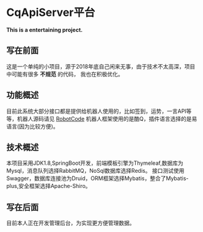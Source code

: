 # CqApiServer平台

**This is a entertaining project.**

## 写在前面
  这是一个单纯的小项目，源于2018年底自己闲来无事，由于技术不太高深，项目中可能有很多 __不规范__ 的代码，
 我也在积极优化。 
 
## 功能概述
  目前此系统大部分接口都是提供给机器人使用的，比如签到，运势，一言API等等，机器人源码请见 [RobotCode](https://github.com/SLiGe/robotCode)
 机器人框架使用的是酷Q，插件语言选择的是易语言(因为比较方便)。
 
## 技术概述
  本项目采用JDK1.8,SpringBoot开发，前端模板引擎为Thymeleaf,数据库为Mysql，消息队列选择RabbitMQ，NoSql数据库选择Redis。
 接口测试使用Swagger，数据库连接池为Druid，ORM框架选择Mybatis，整合了Mybatis-plus,安全框架选择Apache-Shiro。
 
## 写在后面
  目前本人正在开发管理后台，为实现更方便管理数据。   
 
 
